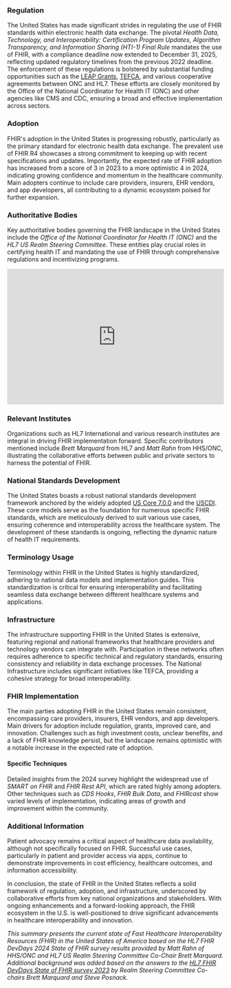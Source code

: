 ### Regulation

The United States has made significant strides in regulating the use of FHIR standards within electronic health data exchange. The pivotal *Health Data, Technology, and Interoperability: Certification Program Updates, Algorithm Transparency, and Information Sharing (HTI-1) Final Rule* mandates the use of FHIR, with a compliance deadline now extended to December 31, 2025, reflecting updated regulatory timelines from the previous 2022 deadline. The enforcement of these regulations is bolstered by substantial funding opportunities such as the [LEAP Grants](https://www.healthit.gov/topic/onc-funding-opportunities/leading-edge-acceleration-projects-leap-health-information), [TEFCA](https://www.healthit.gov/topic/interoperability/policy/trusted-exchange-framework-and-common-agreement-tefca), and various cooperative agreements between ONC and HL7. These efforts are closely monitored by the Office of the National Coordinator for Health IT (ONC) and other agencies like CMS and CDC, ensuring a broad and effective implementation across sectors.

### Adoption

FHIR's adoption in the United States is progressing robustly, particularly as the primary standard for electronic health data exchange. The prevalent use of FHIR R4 showcases a strong commitment to keeping up with recent specifications and updates. Importantly, the expected rate of FHIR adoption has increased from a score of 3 in 2023 to a more optimistic 4 in 2024, indicating growing confidence and momentum in the healthcare community. Main adopters continue to include care providers, insurers, EHR vendors, and app developers, all contributing to a dynamic ecosystem poised for further expansion.

### Authoritative Bodies

Key authoritative bodies governing the FHIR landscape in the United States include the *Office of the National Coordinator for Health IT (ONC)* and the *HL7 US Realm Steering Committee*. These entities play crucial roles in certifying health IT and mandating the use of FHIR through comprehensive regulations and incentivizing programs.

<iframe width="100%" height="315" src="https://www.youtube.com/embed/videoseries?si=dy39BzZ4R_sexcqh&amp;list=PLAPVWVA2xKFjzYExSt5Q4psKmEEiJxP4Z" title="YouTube video player" frameborder="0" allow="accelerometer; autoplay; clipboard-write; encrypted-media; gyroscope; picture-in-picture; web-share" referrerpolicy="strict-origin-when-cross-origin" allowfullscreen></iframe>

### Relevant Institutes

Organizations such as HL7 International and various research institutes are integral in driving FHIR implementation forward. Specific contributors mentioned include *Brett Marquard* from HL7 and *Matt Rahn* from HHS/ONC, illustrating the collaborative efforts between public and private sectors to harness the potential of FHIR.

### National Standards Development

The United States boasts a robust national standards development framework anchored by the widely adopted [US Core 7.0.0](https://build.fhir.org/ig/HL7/US-Core/) and the [USCDI](https://www.healthit.gov/isa/sites/isa/files/2023-10/USCDI-Version-4-October-2023-Errata-Final.pdf). These core models serve as the foundation for numerous specific FHIR standards, which are meticulously derived to suit various use cases, ensuring coherence and interoperability across the healthcare system. The development of these standards is ongoing, reflecting the dynamic nature of health IT requirements.

### Terminology Usage

Terminology within FHIR in the United States is highly standardized, adhering to national data models and implementation guides. This standardization is critical for ensuring interoperability and facilitating seamless data exchange between different healthcare systems and applications.

### Infrastructure

The infrastructure supporting FHIR in the United States is extensive, featuring regional and national frameworks that healthcare providers and technology vendors can integrate with. Participation in these networks often requires adherence to specific technical and regulatory standards, ensuring consistency and reliability in data exchange processes. The National Infrastructure includes significant initiatives like TEFCA, providing a cohesive strategy for broad interoperability.

### FHIR Implementation

The main parties adopting FHIR in the United States remain consistent, encompassing care providers, insurers, EHR vendors, and app developers. Main drivers for adoption include regulation, grants, improved care, and innovation. Challenges such as high investment costs, unclear benefits, and a lack of FHIR knowledge persist, but the landscape remains optimistic with a notable increase in the expected rate of adoption.

#### Specific Techniques

Detailed insights from the 2024 survey highlight the widespread use of *SMART on FHIR* and *FHIR Rest API*, which are rated highly among adopters. Other techniques such as *CDS Hooks*, *FHIR Bulk Data*, and *FHIRcast* show varied levels of implementation, indicating areas of growth and improvement within the community.

### Additional Information

Patient advocacy remains a critical aspect of healthcare data availability, although not specifically focused on FHIR. Successful use cases, particularly in patient and provider access via apps, continue to demonstrate improvements in cost efficiency, healthcare outcomes, and information accessibility.


In conclusion, the state of FHIR in the United States reflects a solid framework of regulation, adoption, and infrastructure, underscored by collaborative efforts from key national organizations and stakeholders. With ongoing enhancements and a forward-looking approach, the FHIR ecosystem in the U.S. is well-positioned to drive significant advancements in healthcare interoperability and innovation.

*This summary presents the current state of Fast Healthcare Interoperability Resources (FHIR) in the United States of America based on the HL7 FHIR DevDays 2024 State of FHIR survey results provided by Matt Rahn of HHS/ONC and HL7 US Realm Steering Committee Co-Chair Brett Marquard. Additional background was added based on the answers to the [HL7 FHIR DevDays State of FHIR survey 2023](https://fire.ly/blog/fhir-maturity-and-adoption-around-the-world/) by Realm Steering Committee Co-chairs Brett Marquard and Steve Posnack.*
